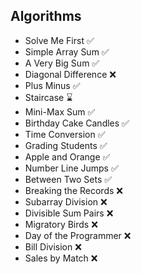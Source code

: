 ## Algorithms
- Solve Me First ✅
- Simple Array Sum ✅
- A Very Big Sum ✅
- Diagonal Difference ❌
- Plus Minus ✅
- Staircase ⌛
- Mini-Max Sum ✅
- Birthday Cake Candles ✅
- Time Conversion ✅
- Grading Students ✅
- Apple and Orange ✅
- Number Line Jumps ✅
- Between Two Sets ✅
- Breaking the Records ❌
- Subarray Division ❌
- Divisible Sum Pairs ❌
- Migratory Birds ❌
- Day of the Programmer ❌
- Bill Division ❌
- Sales by Match ❌